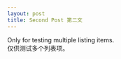 ```yaml
---
layout: post
title: Second Post 第二文
---
```


Only for testing multiple listing items.  
仅供测试多个列表项。